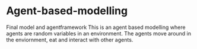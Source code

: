 # Agent-based-modelling
Final model and agentframework
This is an agent based modelling where agents are random variables in an environment. The agents move around in the enviornment, eat and interact with other agents.
